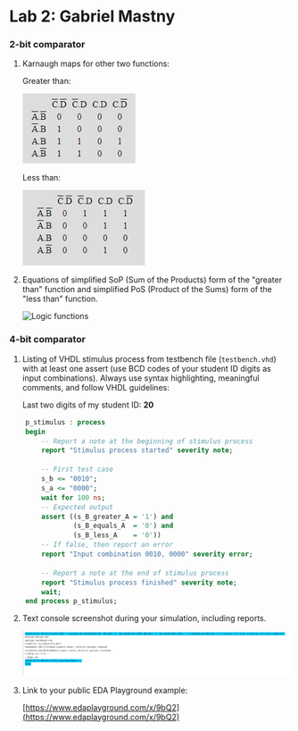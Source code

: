 # Lab 2: Gabriel Mastny

### 2-bit comparator

1. Karnaugh maps for other two functions:

   Greater than:

   ![K-maps](images/greaterThan.png)

   Less than:

   ![K-maps](images/lessThan.png)

2. Equations of simplified SoP (Sum of the Products) form of the "greater than" function and simplified PoS (Product of the Sums) form of the "less than" function.

   ![Logic functions](https://latex2png.com/pngs/ab2682b3c0a8af8a685e3aeec85241fa.png)

### 4-bit comparator

1. Listing of VHDL stimulus process from testbench file (`testbench.vhd`) with at least one assert (use BCD codes of your student ID digits as input combinations). Always use syntax highlighting, meaningful comments, and follow VHDL guidelines:

   Last two digits of my student ID: **20**

```vhdl
    p_stimulus : process
    begin
        -- Report a note at the beginning of stimulus process
        report "Stimulus process started" severity note;

        -- First test case
        s_b <= "0010";
        s_a <= "0000";
        wait for 100 ns;
        -- Expected output
        assert ((s_B_greater_A = '1') and
                (s_B_equals_A  = '0') and
                (s_B_less_A    = '0'))
        -- If false, then report an error
        report "Input combination 0010, 0000" severity error;

        -- Report a note at the end of stimulus process
        report "Stimulus process finished" severity note;
        wait;
    end process p_stimulus;
```

2. Text console screenshot during your simulation, including reports.

   ![your figure](images/console.png)

3. Link to your public EDA Playground example:

   [https://www.edaplayground.com/x/9bQ2](https://www.edaplayground.com/x/9bQ2)
